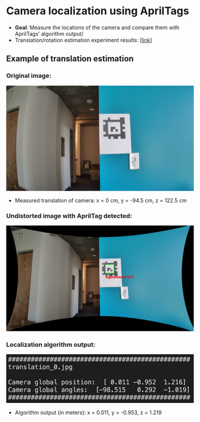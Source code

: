# Camera localization using AprilTags 

- **Goal**: Measure the locations of the camera and compare them with AprilTags’ algorithm output/
- Translation/rotation estimation experiment results: [[link](https://docs.google.com/presentation/d/1nB0fvfwQufdiujhKGforBgsoaFsC6xwerG_3aSSScB0/edit#slide=id.gdd6fadd917_0_0)]

## Example of translation estimation

### Original image:
<img src = 'images/translation/translation_0.jpg' width=600>

- Measured translation of camera: x = 0 cm, y = -94.5 cm, z = 122.5 cm

### Undistorted image with AprilTag detected:
<img src = 'images/undistorted_translation/translation_0.jpg' width=600>

### Localization algorithm output:
<img src = 'images/translation_results/0.png' width=600>

- Algorithm output (in meters): x = 0.011, y = -0.953, z = 1.219
